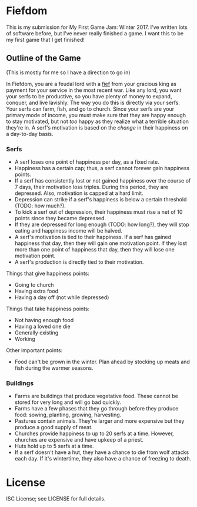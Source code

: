 # Fiefdom
This is my submission for My First Game Jam: Winter 2017. I've written lots of software before, but I've never really
finished a game. I want this to be my first game that I get finished!

## Outline of the Game
(This is mostly for me so I have a direction to go in)

In Fiefdom, you are a feudal lord with a [fief](https://en.wikipedia.org/wiki/Fief) from your gracious king as payment
 for your service in the most recent war. Like any lord, you want your serfs to be productive, so you have plenty of
 money to expand, conquer, and live lavishly. The way you do this is directly via your serfs. Your serfs can farm, fish,
 and go to church. Since your serfs are your primary mode of income, you must make sure that they are happy enough to
 stay motivated, but not *too* happy as they realize what a terrible situation they're in. A serf's motivation is based
 on the *change* in their happiness on a day-to-day basis.

### Serfs
 * A serf loses one point of happiness per day, as a fixed rate.
 * Happiness has a certain cap; thus, a serf cannot forever gain happiness points.
 * If a serf has consistently lost or not gained happiness over the course of 7 days, their motivation loss triples. 
 During this period, they are depressed. Also, motivation is capped at a hard limit.
 * Depression can strike if a serf's happiness is below a certain threshold (TODO: how much?).
 * To kick a serf out of depression, their happiness must rise a net of 10 points since they became depressed.
 * If they are depressed for long enough (TODO: how long?), they will stop eating and happiness income will be halved.
 * A serf's motivation is tied to their happiness. If a serf has gained happiness that day, then they will gain one 
 motivation point. If they lost more than one point of happiness that day, then they will lose one motivation point.
 * A serf's production is directly tied to their motivation.

Things that give happiness points:
 * Going to church
 * Having extra food
 * Having a day off (not while depressed)

Things that take happiness points:
 * Not having enough food
 * Having a loved one die
 * Generally existing
 * Working

Other important points:
 * Food can't be grown in the winter. Plan ahead by stocking up meats and fish during the warmer seasons.

### Buildings
 * Farms are buildings that produce vegetative food. These cannot be stored for very long and will go bad quickly.
 * Farms have a few phases that they go through before they produce food: sowing, planting, growing, harvesting.
 * Pastures contain animals. They're larger and more expensive but they produce a good supply of meat.
 * Churches provide happiness to up to 20 serfs at a time. However, churches are expensive and have upkeep of a priest.
 * Huts hold up to 5 serfs at a time.
 * If a serf doesn't have a hut, they have a chance to die from wolf attacks each day. If it's wintertime, they also
 have a chance of freezing to death.

# License
ISC License; see LICENSE for full details.